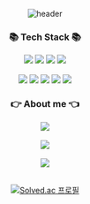 <div align=center>
  
![header](https://capsule-render.vercel.app/api?type=rounded&color=auto&height=100&section=header&text=Welcome%20to%20GeunYeong's%20GitHub&fontSize=50)

</div>

<div align=center>
	<h3>📚 Tech Stack 📚</h3>
  
  <div align="center">
	<img src="https://img.shields.io/badge/Java-007396?style=flat&logo=Conda-Forge&logoColor=white" />
	<img src="https://img.shields.io/badge/Spring-6DB33F?style=flat&logo=Spring&logoColor=white" />
  	<img src="https://img.shields.io/badge/Spring_Boot-6DB33F?style=flat&logo=Spring-Boot&logoColor=white" />
  	<img src="https://img.shields.io/badge/Spring_Security-6DB33F?style=flat&logo=Spring-Security&logoColor=white" />
  </div>
  <br>
  <div align="center">
	<img src="https://img.shields.io/badge/MySQL-4479A1?style=flat&logo=MySQL&logoColor=white" />
	<img src="https://img.shields.io/badge/Intellij IDEA-000000?style=flat&logo=intellijidea&logoColor=white" />
  <img src="https://img.shields.io/badge/Postman-FF6C37?style=flat&logo=Postman&logoColor=white" />
  <img src="https://img.shields.io/badge/Git-F05032?style=flat&logo=Git&logoColor=white" />
  <img src="https://img.shields.io/badge/GitHub-181717?style=flat&logo=GitHub&logoColor=white" />
  </div>
</div>

<div align=center>
  <h3>👉 About me 👈</h3>
  <a href="https://velog.io/@jky00914"><img src="https://img.shields.io/badge/Velog-20C997?style=flat&logo=velog&logoColor=white" /></a>
</div>

<br>

<div align=center>
  
<img src="https://github-readme-stats.vercel.app/api?username=geun-00&show_icons=true&theme=swift">

<br>
<br>

<img src="https://github-readme-stats.vercel.app/api/top-langs/?username=geun-00&layout=compact&theme=swift">

<br>
<br>

[![Solved.ac 프로필](http://mazassumnida.wtf/api/v2/generate_badge?boj=jyj9892)](https://solved.ac/jyj9892)

</div>
